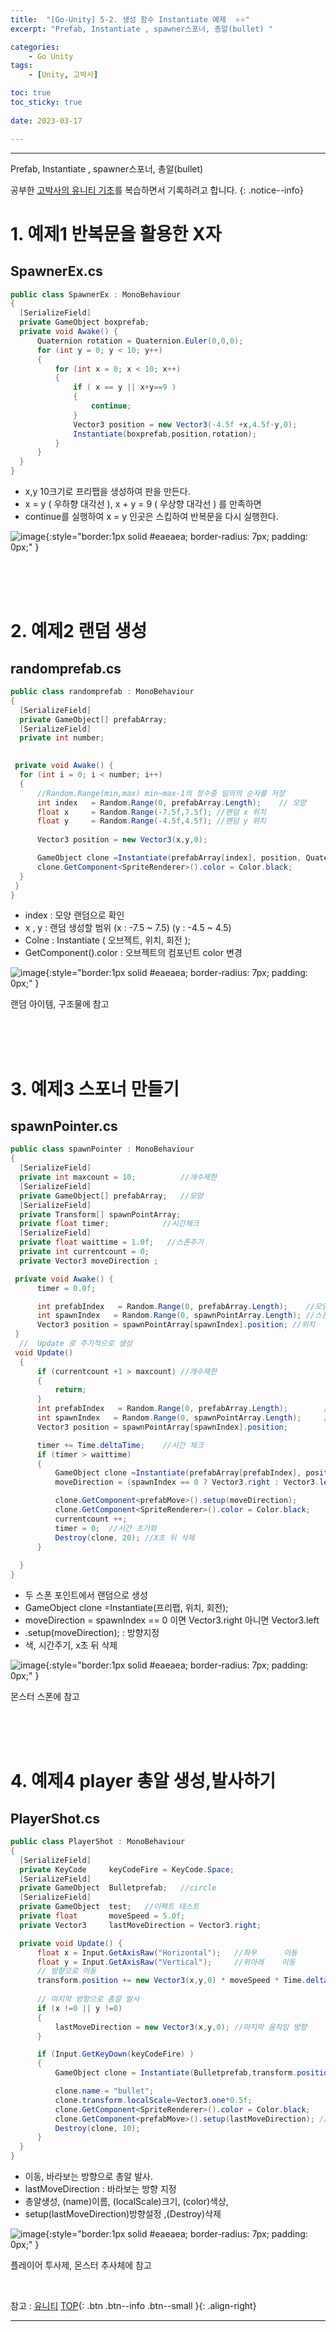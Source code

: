 ```yaml
---
title:  "[Go-Unity] 5-2. 생성 함수 Instantiate 예제  ⭐⭐"
excerpt: "Prefab, Instantiate , spawner스포너, 총알(bullet) "

categories:
    - Go Unity
tags:
    - [Unity, 고박사]

toc: true
toc_sticky: true
 
date: 2023-03-17

---
```

- - -

Prefab, Instantiate , spawner스포너, 총알(bullet)   

공부한 [고박사의 유니티 기초](https://www.inflearn.com/course/%EA%B3%A0%EB%B0%95%EC%82%AC-%EC%9C%A0%EB%8B%88%ED%8B%B0-%EA%B8%B0%EC%B4%88/dashboard)를 복습하면서 기록하려고 합니다. 
{: .notice--info}


# 1.   예제1  반복문을 활용한 X자 

##    SpawnerEx.cs
<div class="notice--primary" markdown="1">

  ```c#
public class SpawnerEx : MonoBehaviour
{
    [SerializeField]
    private GameObject boxprefab;
    private void Awake() {
        Quaternion rotation = Quaternion.Euler(0,0,0);
        for (int y = 0; y < 10; y++)
        {
            for (int x = 0; x < 10; x++)
            {
                if ( x == y || x+y==9 )
                {
                    continue;
                }
                Vector3 position = new Vector3(-4.5f +x,4.5f-y,0);
                Instantiate(boxprefab,position,rotation);
            }
        }
    }
}
  ```

-   x,y 10크기로 프리팹을 생성하여 판을 만든다.
-   x = y ( 우하향 대각선 ), x + y = 9 ( 우상향 대각선 ) 를 만족하면
-   continue를 실행하여 x = y 인곳은 스킵하여 반복문을 다시 실행한다.

</div>


![image](https://user-images.githubusercontent.com/96651722/225917608-dd8d995a-7c13-4cc4-a54b-4364b8d5448f.png){:style="border:1px solid #eaeaea; border-radius: 7px; padding: 0px;" }  

<br><br><br>

# 2.   예제2  랜덤 생성

##    randomprefab.cs

<div class="notice--primary" markdown="1">

  ```c#
public class randomprefab : MonoBehaviour
{
    [SerializeField]
    private GameObject[] prefabArray;
    [SerializeField]
    private int number;
    

   private void Awake() {
    for (int i = 0; i < number; i++)
    {
        //Random.Range(min,max) min~max-1의 정수중 임의의 순자를 저장
        int index   = Random.Range(0, prefabArray.Length);    // 모양
        float x     = Random.Range(-7.5f,7.5f); //랜덤 x 위치
        float y     = Random.Range(-4.5f,4.5f); //랜덤 y 위치
        
        Vector3 position = new Vector3(x,y,0);

        GameObject clone =Instantiate(prefabArray[index], position, Quaternion.identity);
        clone.GetComponent<SpriteRenderer>().color = Color.black;
    }   
   }
}
  ```

-   index : 모양 랜덤으로 확인
-   x , y : 랜덤 생성할 범위  (x : -7.5 ~ 7.5) (y : -4.5 ~ 4.5)
-   Colne : Instantiate ( 오브젝트, 위치, 회전 );
-   GetComponent<SpriteRenderer>().color : 오브젝트의 컴포넌트 color 변경

</div>



![image](https://user-images.githubusercontent.com/96651722/225918623-2e7695f4-2426-4d67-984d-6be7a22c5957.png){:style="border:1px solid #eaeaea; border-radius: 7px; padding: 0px;" }    

랜덤 아이템, 구조물에 참고  

<br><br><br>

# 3.   예제3 스포너 만들기

##    spawnPointer.cs

<div class="notice--primary" markdown="1">

  ```c#
public class spawnPointer : MonoBehaviour
{
    [SerializeField]
    private int maxcount = 10;          //개수제한
    [SerializeField]
    private GameObject[] prefabArray;   //모양
    [SerializeField]
    private Transform[] spawnPointArray;
    private float timer;            //시간체크
    [SerializeField]
    private float waittime = 1.0f;   //스폰주기
    private int currentcount = 0;
    private Vector3 moveDirection ;

   private void Awake() {
        timer = 0.0f;

        int prefabIndex   = Random.Range(0, prefabArray.Length);    //모양
        int spawnIndex   = Random.Range(0, spawnPointArray.Length); //스폰위치
        Vector3 position = spawnPointArray[spawnIndex].position; //위치   
   }
    //  Update 로 주기적으로 생성
   void Update()
    {
        if (currentcount +1 > maxcount) //개수제한
        {
            return;
        }
        int prefabIndex   = Random.Range(0, prefabArray.Length);        //모양
        int spawnIndex   = Random.Range(0, spawnPointArray.Length);     //스폰위치
        Vector3 position = spawnPointArray[spawnIndex].position; 

        timer += Time.deltaTime;    //시간 체크
        if (timer > waittime)
        {
            GameObject clone =Instantiate(prefabArray[prefabIndex], position, Quaternion.identity);
            moveDirection = (spawnIndex == 0 ? Vector3.right : Vector3.left);

            clone.GetComponent<prefabMove>().setup(moveDirection);
            clone.GetComponent<SpriteRenderer>().color = Color.black;
            currentcount ++;
            timer = 0;  //시간 초기화
            Destroy(clone, 20); //X초 뒤 삭제
        }
        
    }
}
  ```

-   두 스폰 포인트에서 랜덤으로 생성
-   GameObject clone =Instantiate(프리팹, 위치, 회전);
-   moveDirection = spawnIndex == 0 이면 Vector3.right 아니면 Vector3.left
-   .setup(moveDirection); : 방향지정
-   색, 시간주기, x초 뒤 삭제

</div>

![image](https://user-images.githubusercontent.com/96651722/225920843-13d7d21a-2b26-4506-8bef-e1f983b27461.png){:style="border:1px solid #eaeaea; border-radius: 7px; padding: 0px;" }  

몬스터 스폰에 참고  

<br><br><br>

# 4.   예제4 player 총알 생성,발사하기

##    PlayerShot.cs

<div class="notice--primary" markdown="1">

  ```c#
public class PlayerShot : MonoBehaviour
{
    [SerializeField]
    private KeyCode     keyCodeFire = KeyCode.Space;
    [SerializeField]
    private GameObject  Bulletprefab;   //circle
    [SerializeField]
    private GameObject  test;   //이펙트 테스트
    private float       moveSpeed = 5.0f;
    private Vector3     lastMoveDirection = Vector3.right;

    private void Update() {
        float x = Input.GetAxisRaw("Horizontal");   //좌우      이동
        float y = Input.GetAxisRaw("Vertical");     //위아래    이동       
        // 방향으로 이동
        transform.position += new Vector3(x,y,0) * moveSpeed * Time.deltaTime;
        
        // 마지막 방향으로 총알 발사
        if (x !=0 || y !=0)
        {
            lastMoveDirection = new Vector3(x,y,0); //마지막 움직임 방향
        }

        if (Input.GetKeyDown(keyCodeFire) )
        {
            GameObject clone = Instantiate(Bulletprefab,transform.position,Quaternion.identity);

            clone.name = "bullet";
            clone.transform.localScale=Vector3.one*0.5f;
            clone.GetComponent<SpriteRenderer>().color = Color.black;
            clone.GetComponent<prefabMove>().setup(lastMoveDirection); // bullet 방향 설정
            Destroy(clone, 10);
        }
    }
}
  ```

-   이동, 바라보는 방향으로 총알 발사.
-   lastMoveDirection : 바라보는 방향 지정
-   총알생성, (name)이름, (localScale)크기, (color)색상, 
-   setup(lastMoveDirection)방향설정 ,(Destroy)삭제

</div> 


![image](https://user-images.githubusercontent.com/96651722/225923090-6ed01d7b-0923-4018-99b4-fe9375b102c1.png){:style="border:1px solid #eaeaea; border-radius: 7px; padding: 0px;" }  

플레이어 투사제, 몬스터 추사체에 참고


<br>

참고 : [유니티](https://docs.unity3d.com/kr/)
[TOP](#){: .btn .btn--info .btn--small }{: .align-right}
<br>
- - -
